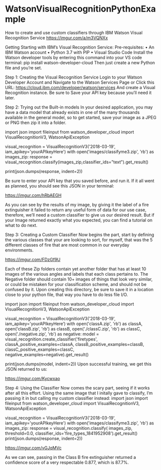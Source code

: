 # WatsonVisualRecognitionPythonExample
How to create and use custom classifiers through IBM Watson Visual Recognition Service https://imgur.com/a/m3VQNXx

Getting Starting with IBM’s Visual Recognition Service:
Pre-requisites: 
•	An IBM Watson account
•	Python 3.7 with PIP
•	Visual Studio Code
Install the Watson developer tools by entering this command into your VS code terminal:
pip install watson-developer-cloud
Then just create a new Python file and you’re set. 


Step 1: Creating the Visual Recognition Service
Login to your Watson Developer Account and Navigate to the Watson Services Page or Click this URL: https://cloud.ibm.com/developer/watson/services And create a Visual Recognition instance. Be sure to Save your API key because you’ll need it later. 


Step 2: Trying out the Built-in models
In your desired application, you may have a data model that already exists in one of the many thousands available in the general model, so to get started, save your image as a JPEG or PNG then zip it into a folder. 


import json
import fileinput
from watson_developer_cloud import VisualRecognitionV3, WatsonApiException

visual_recognition = VisualRecognitionV3('2018-03-19', iam_apikey='yourAPIkeyHere')
with open('images/classifyme3.zip', 'rb') as images_zip:
    response = visual_recognition.classify(images_zip,classifier_ids="text").get_result()

print(json.dumps(response, indent=2))


Be sure to enter your API key that you saved before, and run it. If it all went as planned, you should see this JSON in your terminal: 
 
 https://imgur.com/hRbAEGH

As you can see by the results of my image, by giving it the label of a fire extinguisher it failed to return any useful form of data for our use case, therefore, we’ll need a custom classifier to give us our desired result.  But if your Image returned exactly what you expected, you can find a tutorial on what to do next. 


Step 3: Creating a Custom Classifier
Now begins the part, start by defining the various classes that your are looking to sort, for myself, that was the 5 different classes of fire that are most common in our everyday environments. 
 
 https://imgur.com/FDzGf9U
 
Each of these Zip folders contain yet another folder that has at least 10 images of the various angles and labels that each class pertains to. The Negative folder should contain 10+ images of things that look very similar, or could be mistaken for your classification scheme, and should not be confused by it. Upon creating this directory, be sure to save it in a location close to your python file, that way you have to do less file I/O. 


import json
import fileinput
from watson_developer_cloud import VisualRecognitionV3, WatsonApiException

visual_recognition = VisualRecognitionV3('2018-03-19', iam_apikey=’yourAPIkeyHere’)
with open('classA.zip', 'rb') as classA, open('classB.zip', 'rb') as classB, open('./classC.zip', 'rb') as classC, open('./negative.zip', 'rb') as negative:
    model = visual_recognition.create_classifier('firetypes',
    classA_positive_examples=classA,
    classB_positive_examples=classB,
    classC_positive_examples=classC,
    negative_examples=negative).get_result()
            
print(json.dumps(model, indent=2))
Upon successful training, we get this JSON returned to us:  

https://imgur.com/Kycwxao

Step 4: Using the Classifier
Now comes the scary part, seeing if it works after all this effort. Using the same image that I initally gave to classify, I’m passing it in but calling my custom classifier instead:
import json
import fileinput
from watson_developer_cloud import VisualRecognitionV3, WatsonApiException

visual_recognition = VisualRecognitionV3('2018-03-19', iam_apikey='yourAPIkeyHere')
with open('images/classifyme3.zip', 'rb') as images_zip:
response = visual_recognition.classify(
      images_zip, threshold=0.0,
      classifier_ids='fire_types_1841952908').get_result()
print(json.dumps(response, indent=2))

https://imgur.com/vGJqMVc

As we can see, passing in the Class B fire extinguisher returned a confidence score of a very respectable 0.877, which is 87.7%. 
